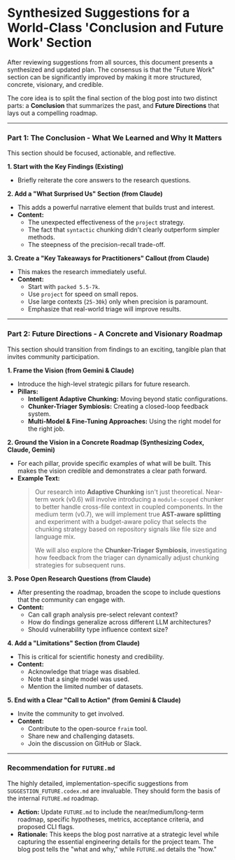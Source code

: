 # Synthesized Suggestions for a World-Class 'Conclusion and Future Work' Section

After reviewing suggestions from all sources, this document presents a synthesized and updated plan. The consensus is that the "Future Work" section can be significantly improved by making it more structured, concrete, visionary, and credible.

The core idea is to split the final section of the blog post into two distinct parts: a **Conclusion** that summarizes the past, and **Future Directions** that lays out a compelling roadmap.

---

### **Part 1: The Conclusion - What We Learned and Why It Matters**

This section should be focused, actionable, and reflective.

**1. Start with the Key Findings (Existing)**
   - Briefly reiterate the core answers to the research questions.

**2. Add a "What Surprised Us" Section (from Claude)**
   - This adds a powerful narrative element that builds trust and interest.
   - **Content:**
     - The unexpected effectiveness of the `project` strategy.
     - The fact that `syntactic` chunking didn't clearly outperform simpler methods.
     - The steepness of the precision-recall trade-off.

**3. Create a "Key Takeaways for Practitioners" Callout (from Claude)**
   - This makes the research immediately useful.
   - **Content:**
     - Start with `packed 5.5-7k`.
     - Use `project` for speed on small repos.
     - Use large contexts (`25-30k`) only when precision is paramount.
     - Emphasize that real-world triage will improve results.

---

### **Part 2: Future Directions - A Concrete and Visionary Roadmap**

This section should transition from findings to an exciting, tangible plan that invites community participation.

**1. Frame the Vision (from Gemini & Claude)**
   - Introduce the high-level strategic pillars for future research.
   - **Pillars:**
     - **Intelligent Adaptive Chunking:** Moving beyond static configurations.
     - **Chunker-Triager Symbiosis:** Creating a closed-loop feedback system.
     - **Multi-Model & Fine-Tuning Approaches:** Using the right model for the right job.

**2. Ground the Vision in a Concrete Roadmap (Synthesizing Codex, Claude, Gemini)**
   - For each pillar, provide specific examples of what will be built. This makes the vision credible and demonstrates a clear path forward.
   - **Example Text:**
     > Our research into **Adaptive Chunking** isn't just theoretical. Near-term work (v0.6) will involve introducing a `module-scoped` chunker to better handle cross-file context in coupled components. In the medium term (v0.7), we will implement true **AST-aware splitting** and experiment with a budget-aware policy that selects the chunking strategy based on repository signals like file size and language mix.
     >
     > We will also explore the **Chunker-Triager Symbiosis**, investigating how feedback from the triager can dynamically adjust chunking strategies for subsequent runs.

**3. Pose Open Research Questions (from Claude)**
   - After presenting the roadmap, broaden the scope to include questions that the community can engage with.
   - **Content:**
     - Can call graph analysis pre-select relevant context?
     - How do findings generalize across different LLM architectures?
     - Should vulnerability type influence context size?

**4. Add a "Limitations" Section (from Claude)**
   - This is critical for scientific honesty and credibility.
   - **Content:**
     - Acknowledge that triage was disabled.
     - Note that a single model was used.
     - Mention the limited number of datasets.

**5. End with a Clear "Call to Action" (from Gemini & Claude)**
   - Invite the community to get involved.
   - **Content:**
     - Contribute to the open-source `fraim` tool.
     - Share new and challenging datasets.
     - Join the discussion on GitHub or Slack.

---

### **Recommendation for `FUTURE.md`**

The highly detailed, implementation-specific suggestions from `SUGGESTION_FUTURE.codex.md` are invaluable. They should form the basis of the internal `FUTURE.md` roadmap.

- **Action:** Update `FUTURE.md` to include the near/medium/long-term roadmap, specific hypotheses, metrics, acceptance criteria, and proposed CLI flags.
- **Rationale:** This keeps the blog post narrative at a strategic level while capturing the essential engineering details for the project team. The blog post tells the "what and why," while `FUTURE.md` details the "how."